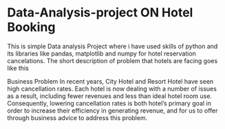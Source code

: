 # Data-Analysis-project ON Hotel Booking
This is simple Data analysis Project where i have used skills of python and its libraries like pandas, matplotlib and numpy for hotel reservation cancelations.
The short description of problem that hotels are facing goes like this

Business Problem
In recent years, City Hotel and Resort Hotel have seen high cancellation rates. Each hotel is now dealing with a number of issues as a result, including fewer revenues and less than ideal hotel room use. Consequently, lowering cancellation rates is both hotel’s primary goal in order to increase their efficiency in generating revenue, and for us to offer through business advice to address this problem.
